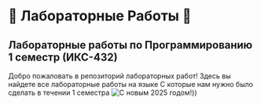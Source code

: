 # 🎄 Лабораторные Работы 🎄


## Лабораторные работы по Программированию 1 семестр (ИКС-432)

Добро пожаловать в репозиторий лабораторных работ! Здесь вы найдете все лабораторные работы на языке С которые нам нужно было сделать в течении 1 семестра 
![С новым 2025 годом!](https://github.com/nevertoomuch/programmirovanie-C/blob/main/лучше%20не%20открывайте)))
